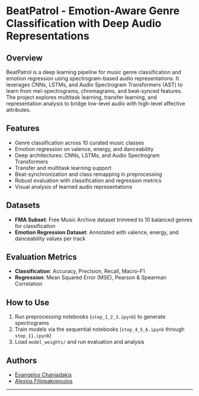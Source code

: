 # BeatPatrol - Emotion-Aware Genre Classification with Deep Audio Representations

## Overview

BeatPatrol is a deep learning pipeline for music genre classification and emotion regression using spectrogram-based audio representations. It leverages CNNs, LSTMs, and Audio Spectrogram Transformers (AST) to learn from mel-spectrograms, chromagrams, and beat-synced features. The project explores multitask learning, transfer learning, and representation analysis to bridge low-level audio with high-level affective attributes.

## Features

* Genre classification across 10 curated music classes
* Emotion regression on valence, energy, and danceability
* Deep architectures: CNNs, LSTMs, and Audio Spectrogram Transformers
* Transfer and multitask learning support
* Beat-synchronization and class remapping in preprocessing
* Robust evaluation with classification and regression metrics
* Visual analysis of learned audio representations

## Datasets

* **FMA Subset**: Free Music Archive dataset trimmed to 10 balanced genres for classification
* **Emotion Regression Dataset**: Annotated with valence, energy, and danceability values per track

## Evaluation Metrics

* **Classification**: Accuracy, Precision, Recall, Macro-F1
* **Regression**: Mean Squared Error (MSE), Pearson & Spearman Correlation

## How to Use

1. Run preprocessing notebooks (`step_1_2_3.ipynb`) to generate spectrograms
2. Train models via the sequential notebooks (`step_4_5_6.ipynb` through `step_11.ipynb`)
3. Load `model_weights/` and run evaluation and analysis

## Authors

- [Evangelos Chaniadakis](https://github.com/xaniadakis)
- [Alexios Filippakopoulos](https://github.com/alexisfilippakopoulos)

---
